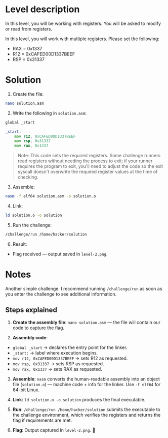 # Level description

In this level, you will be working with registers. You will be asked to modify or read from registers.

In this level, you will work with multiple registers. Please set the following:

- RAX = 0x1337
- R12 = 0xCAFED00D1337BEEF
- RSP = 0x31337

# Solution

1. Create the file:
```bash
nano solution.asm
```

2. Write the following in `solution.asm`:
```asm
global _start

_start:
    mov r12, 0xCAFED00D1337BEEF
    mov rsp, 0x31337
    mov rax, 0x1337
```

> Note: This code sets the required registers. Some challenge runners read registers without needing the process to exit; if your runner requires the program to exit, you'll need to adjust the code so the exit syscall doesn't overwrite the required register values at the time of checking.

3. Assemble:
```bash
nasm -f elf64 solution.asm -o solution.o
```

4. Link:
```bash
ld solution.o -o solution
```

5. Run the challenge:
```bash
/challenge/run /home/hacker/solution
```

6. Result:
- Flag received — output saved in `level-2.png`.

# Notes

Another simple challenge. I recommend running `/challenge/run` as soon as you enter the challenge to see additional information.

## Steps explained

1. **Create the assembly file**: `nano solution.asm` — the file will contain our code to capture the flag.

2. **Assembly code**:
- `global _start` → declares the entry point for the linker.  
- `_start:` → label where execution begins.  
- `mov r12, 0xCAFED00D1337BEEF` → sets R12 as requested.  
- `mov rsp, 0x31337` → sets RSP as requested.  
- `mov rax, 0x1337` → sets RAX as requested.  

3. **Assemble**: `nasm` converts the human-readable assembly into an object file (`solution.o`) — machine code + info for the linker. Use `-f elf64` for 64-bit Linux.

4. **Link**: `ld solution.o -o solution` produces the final executable.

5. **Run**: `/challenge/run /home/hacker/solution` submits the executable to the challenge environment, which verifies the registers and returns the flag if requirements are met.

6. **Flag**: Output captured in `level-2.png`. 🎉
